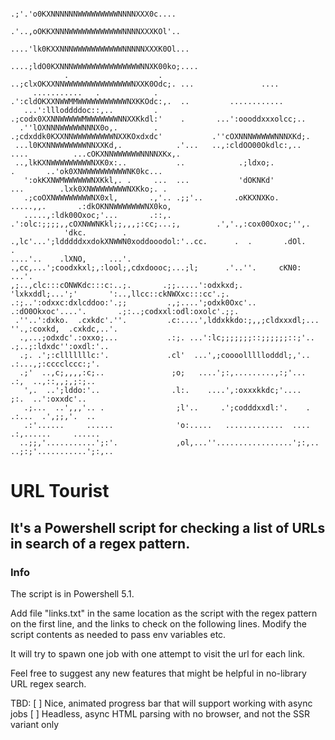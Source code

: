                                       .;'.'o0KXNNNNNNWWWWWWWWWNNNNXXX0c....                                       
                                      .'..,oOKKXNNNWWWWWWWWWWWWNNNNXXXKOl'..                                       
                                     ....'lk0KXXNNNWWWWWWWWWWWNNNNNXXXK0Ol...                                      
                                     ....;ldO0KXNNNWWWWWWWWWWWWWWWNNXK00ko;....                                    
                .                    . ..;clxOKXXNNWWWWWWWWWWWWWWWNXXK0Odc;. ...               ....                
         ...........   .            .   .':cldOKXXNWWMMWWWWWWWWWWWNXKKOdc:,.  ..         ............              
       ...':llloddddoc::,..         .    .;codx0XXNNWWWWWMWWWWWWWNNXXKkdl:'    .       ...':oooddxxxolcc;..        
      .''lOXNNNWWWWWNNNX0o,.        .    .;cdxddk0KXXNNWWWWWWWWWNXXKOxdxdc'           .''cOXNNNWWWWWNNNXKd;.       
     ...l0KXNNWWWWWWWNNXXKd,.            .'...   ..,:cldOO00Okdlc:,..  ....          ...cOKXNNWWWWWWNNNNXKx,.      
     ..,lkKXNWWWWWWWWWNXK0x:..           ..            .;ldxo;.              .       ..'ok0XNWWWWWWWWWWNK0kc...    
       ':okKXNWMWWWWWWNXKkl,. .     ...  ...           'dOKNKd'             ...        .lxk0XNWWWWWWWWNXKko;. .    
       .;coOXNWWWWWWWWNX0xl,       .,'.. .;;'..       .oKKXNXKo.        .....,,.       .:dkOKNNWWWWWWWNX0ko,       
       .....,:ldk00Oxoc;'...       .::,. .':olc:;;;;,,cOXNWWNKkl;;,,,;:cc;...;,        .','.,:cox00Oxoc;'',.       
                'dkc.        .     .,lc'...';ldddddxxdokXNWWN0xoddooodol:'..cc.      .  .       .dOl.        .     
    ....'..    .lXNO,     ...'.     .,cc,...';coodxkxl;,:lool;,cdxdoooc;...;l;      .'..''.     cKN0:     ...'.    
    ,;..,clc:::cONWKdc:::c:..;.       .;;.....':odxkxd;.      'lxkxddl;...';'       ':..,llcc::ckNWXxc:::cc'.;.    
    .:;..':odxxc:dxlcddoo:'.;;         .,;....';odxk0Oxc'.. .:dO0Okxoc'....'.       .;:..;codxxl:odl:oxolc'.;;.    
     .''..':dxko.  .cxkdc'.''.         .c:....',lddxkkdo:;,,;cldxxxdl;...             ''.,:coxkd,  .cxkdc,..'.     
      .,...;odxdc'.:oxxo;...           .:;. ...':lc;;;;;;;::;;;;;;::;'..              .;..;:ldxdc'':oxdl:'..       
      .;. .';:clllllllc:'.             .cl'  ...',;coooolllllodddl;,'..               .:...,;:cccclccc:;'.         
      .;'  ..,c;,,,,:c;..               ;o;   ....';:,.........,:;'...                .:,  ..,::,,;,;:;..          
       ',.  ..';lddo:'..                .l:.    ....',:oxxxkkdc;'....                  ;:.  ..':oxxdc'..           
       .;...  ..',,,'.. .                ;l'..     .';codddxxdl:'.    .                .:...  .',;;,'.  ..         
       .:'......     ......              'o:.....   .............  ....                .:,......     ......        
      ..;;,'...........';:'.             ,ol,...''.................';:,..             ..;:;'...........';:,..      

# URL Tourist

## It's a Powershell script for checking a list of URLs in search of a regex pattern.

### Info 

The script is in Powershell 5.1. 

Add file "links.txt" in the same location as the script with the regex pattern on the first line,
and the links to check on the following lines. Modify the script contents as needed to pass env variables etc.

It will try to spawn one job with one attempt to visit the url for each link.

Feel free to suggest any new features that might be helpful in no-library URL regex search.

TBD:
[ ] Nice, animated progress bar that will support working with async jobs
[ ] Headless, async HTML parsing with no browser, and not the SSR variant only
